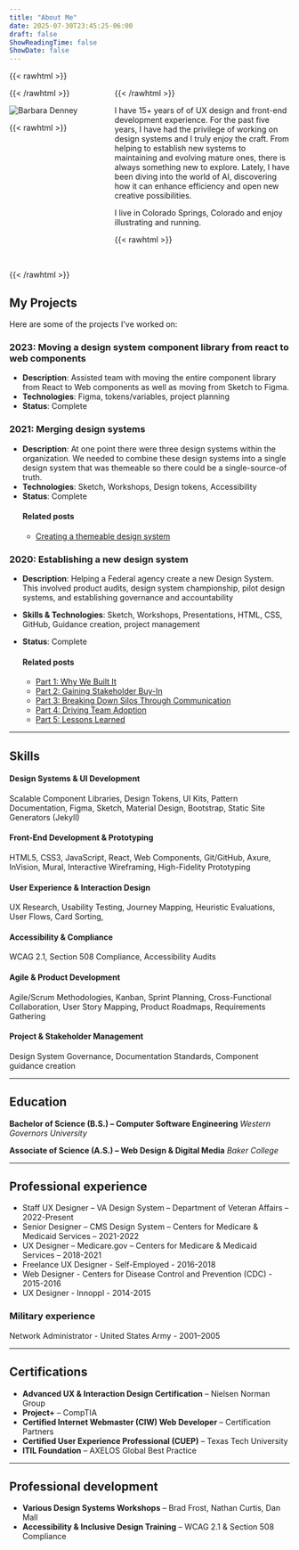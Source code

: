 ```yaml
---
title: "About Me"
date: 2025-07-30T23:45:25-06:00
draft: false
ShowReadingTime: false
ShowDate: false
---
```


{{< rawhtml >}}
<div style="display: grid; grid-template-columns: 1fr 2fr; gap: 2rem; align-items: start; margin-bottom: 2rem;">
  <div>
{{< /rawhtml >}}

![Barbara Denney](/Barbara-Denney.JPG)

{{< rawhtml >}}
  </div>
  <div>
{{< /rawhtml >}}

I have 15+ years of of UX design and front-end development experience. For the past five years, I have had the privilege of working on design systems and I truly enjoy the craft. From helping to establish new systems to maintaining and evolving mature ones, there is always something new to explore. Lately, I have been diving into the world of AI, discovering how it can enhance efficiency and open new creative possibilities.

I live in Colorado Springs, Colorado and enjoy illustrating and running.

{{< rawhtml >}}
  </div>
</div>
{{< /rawhtml >}}

## My Projects

Here are some of the projects I've worked on:

### 2023: Moving a design system component library from react to web components
- **Description**: Assisted team with moving the entire component library from React to Web components as well as moving from Sketch to Figma.
- **Technologies**: Figma, tokens/variables, project planning
- **Status**: Complete

### 2021: Merging design systems
- **Description**: At one point there were three design systems within the organization. We needed to combine these design systems into a single design system that was themeable so there could be a single-source-of truth.
- **Technologies**: Sketch, Workshops, Design tokens, Accessibility
- **Status**: Complete
   #### Related posts
   - [Creating a themeable design system](../posts/building-scalable-design-system-multiple-products-theming-approach)

### 2020: Establishing a new design system
- **Description**: Helping a Federal agency create a new Design System. This involved product audits, design system championship, pilot design systems, and establishing governance and accountability
- **Skills & Technologies**: Sketch, Workshops, Presentations, HTML, CSS, GitHub, Guidance creation, project management
- **Status**: Complete

  #### Related posts
    - [Part 1: Why We Built It](../posts/design-system-series-part1-why-we-built-government-website)
    - [Part 2: Gaining Stakeholder Buy-In](../posts/design-system-series-part2-gaining-stakeholder-buy-in-government/)
    - [Part 3: Breaking Down Silos Through Communication](../posts/design-system-series-part3-breaking-silos-team-communication/)
    - [Part 4: Driving Team Adoption](../posts/design-system-series-part4-driving-team-adoption-strategies/)
    - [Part 5: Lessons Learned](../posts/design-system-series-part5-lessons-learned-starting-design-system/)

---

## Skills

#### Design Systems & UI Development
Scalable Component Libraries, Design Tokens, UI Kits, Pattern Documentation, Figma,
Sketch, Material Design, Bootstrap, Static Site Generators (Jekyll)

#### Front-End Development & Prototyping
HTML5, CSS3, JavaScript, React, Web Components, Git/GitHub, Axure, InVision, Mural,
Interactive Wireframing, High-Fidelity Prototyping

#### User Experience & Interaction Design
UX Research, Usability Testing, Journey Mapping, Heuristic Evaluations, User Flows, Card Sorting, 

#### Accessibility & Compliance
WCAG 2.1, Section 508 Compliance, Accessibility Audits

#### Agile & Product Development
Agile/Scrum Methodologies, Kanban, Sprint Planning, Cross-Functional Collaboration, User Story Mapping, Product Roadmaps, Requirements Gathering

#### Project & Stakeholder Management
Design System Governance, Documentation Standards, Component guidance creation

---

## Education

**Bachelor of Science (B.S.) – Computer Software Engineering**
_Western Governors University_

**Associate of Science (A.S.) – Web Design & Digital Media**
_Baker College_

---

## Professional experience

* Staff UX Designer – VA Design System – Department of Veteran Affairs – 2022-Present
* Senior Designer – CMS Design System – Centers for Medicare & Medicaid Services – 2021-2022
* UX Designer – Medicare.gov – Centers for Medicare & Medicaid Services – 2018-2021
* Freelance UX Designer - Self-Employed - 2016-2018
* Web Designer - Centers for Disease Control and Prevention (CDC) - 2015-2016
* UX Designer - Innoppl - 2014-2015

### Military experience

Network Administrator - United States Army - 2001–2005 

---

## Certifications

- **Advanced UX & Interaction Design Certification** – Nielsen Norman Group
- **Project+** – CompTIA
- **Certified Internet Webmaster (CIW) Web Developer** – Certification Partners
- **Certified User Experience Professional (CUEP)** – Texas Tech University
- **ITIL Foundation** – AXELOS Global Best Practice

---

## Professional development

- **Various Design Systems Workshops** – Brad Frost, Nathan Curtis, Dan Mall
- **Accessibility & Inclusive Design Training** – WCAG 2.1 & Section 508 Compliance
